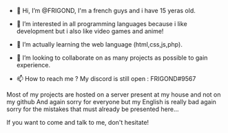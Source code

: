 - 👋 Hi, I’m @FRIGOND, I'm a french guys and i have 15 yeras old.

- 👀 I’m interested in all programming languages because i like development but i also like video games and anime!

- 🌱 I’m actually learning the web language (html,css,js,php).

- 💞️ I’m looking to collaborate on as many projects as possible to gain experience.

- 📫 How to reach me ? My discord is still open : FRIGOND#9567

Most of my projects are hosted on a server present at my house and not on my github
And again sorry for everyone but my English is really bad again sorry for the mistakes that must already be presented here...

If you want to come and talk to me, don't hesitate!

<!---
FRIGOND/FRIGOND is a ✨ special ✨ repository because its `README.md` (this file) appears on your GitHub profile.
You can click the Preview link to take a look at your changes.
--->
